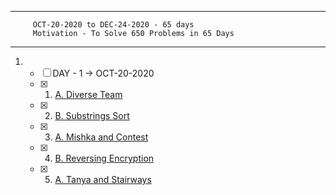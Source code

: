 ***
         OCT-20-2020 to DEC-24-2020 - 65 days
         Motivation - To Solve 650 Problems in 65 Days
***
1. - [ ] DAY - 1 -> OCT-20-2020
    - [x] 1. [A. Diverse Team](https://codeforces.com/contest/988/problem/A)
    - [x] 2. [B. Substrings Sort](https://codeforces.com/contest/988/problem/B)
    - [x] 3. [A. Mishka and Contest](https://codeforces.com/contest/999/problem/A)
    - [x] 4. [B. Reversing Encryption](https://codeforces.com/contest/999/problem/B)
    - [x] 5. [A. Tanya and Stairways](https://codeforces.com/contest/1005/problem/A)